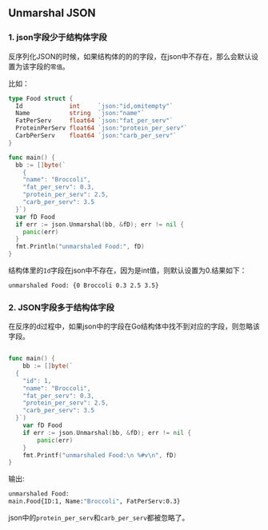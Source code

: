 ## Unmarshal JSON


### 1. json字段少于结构体字段

反序列化JSON的时候，如果结构体的的的字段，在json中不存在，那么会默认设置为该字段的`零值`。

比如：

```Go
type Food struct {
  Id             int     `json:"id,omitempty"`
  Name           string  `json:"name"`
  FatPerServ     float64 `json:"fat_per_serv"`
  ProteinPerServ float64 `json:"protein_per_serv"`
  CarbPerServ    float64 `json:"carb_per_serv"`
}

func main() {
  bb := []byte(`
    {
    "name": "Broccoli",
    "fat_per_serv": 0.3,
    "protein_per_serv": 2.5,
    "carb_per_serv": 3.5
  }`)
  var fD Food
  if err := json.Unmarshal(bb, &fD); err != nil {
    panic(err)
  }
  fmt.Println("unmarshaled Food:", fD)
}
```

结构体里的`Id`字段在json中不存在，因为是int值，则默认设置为0.结果如下：

```bash
unmarshaled Food: {0 Broccoli 0.3 2.5 3.5}
```

### 2. JSON字段多于结构体字段

在反序的d过程中，如果json中的字段在Go结构体中找不到对应的字段，则忽略该字段。

```Go

func main() {
	bb := []byte(`
  {
	"id": 1,
    "name": "Broccoli",
    "fat_per_serv": 0.3,
    "protein_per_serv": 2.5,
    "carb_per_serv": 3.5
  }`)
	var fD Food
	if err := json.Unmarshal(bb, &fD); err != nil {
		panic(err)
	}
	fmt.Printf("unmarshaled Food:\n %#v\n", fD)
}
```
输出:
```bash
unmarshaled Food:
main.Food{ID:1, Name:"Broccoli", FatPerServ:0.3}
```
json中的`protein_per_serv`和`carb_per_serv`都被忽略了。